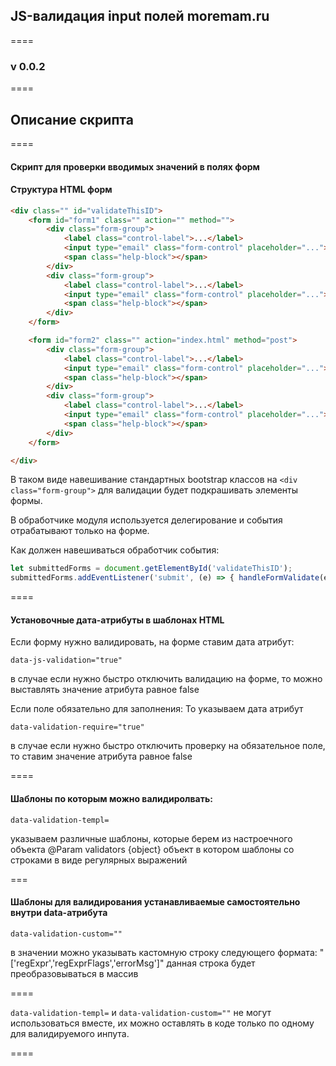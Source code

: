 ## JS-валидация input полей moremam.ru
====

### v 0.0.2
====

## Описание скрипта
====

#### Скрипт для проверки вводимых значений в полях форм

#### Структура HTML форм
``` html
<div class="" id="validateThisID">
    <form id="form1" class="" action="" method="">
        <div class="form-group">
            <label class="control-label">...</label>
            <input type="email" class="form-control" placeholder="...">
            <span class="help-block"></span>
        </div>
        <div class="form-group">
            <label class="control-label">...</label>
            <input type="email" class="form-control" placeholder="...">
            <span class="help-block"></span>
        </div>
    </form>

    <form id="form2" class="" action="index.html" method="post">
        <div class="form-group">
            <label class="control-label">...</label>
            <input type="email" class="form-control" placeholder="...">
            <span class="help-block"></span>
        </div>
        <div class="form-group">
            <label class="control-label">...</label>
            <input type="email" class="form-control" placeholder="...">
            <span class="help-block"></span>
        </div>
    </form>

</div>
```
В таком виде навешивание стандартных bootstrap классов на ```<div class="form-group">``` для валидации будет подкрашивать элементы формы.

В обработчике модуля используется делегирование и события отрабатывают только на форме.

Как должен навешиваться обработчик события:
``` javascript
let submittedForms = document.getElementById('validateThisID');
submittedForms.addEventListener('submit', (e) => { handleFormValidate(e); } );
```

====

#### Установочные дата-атрибуты в шаблонах HTML

Если форму нужно валидировать, на форме ставим дата атрибут:
```
data-js-validation="true"
```
в случае если нужно быстро отключить валидацию на форме, то можно выставлять значение атрибута равное false

Если поле обязательно для заполнения:
То указываем дата атрибут
```
data-validation-require="true"
```
в случае если нужно быстро отключить проверку на обязательное поле, то ставим значение атрибута равное false

====

#### Шаблоны по которым можно валидиролвать:
```
data-validation-templ=
```
указываем различные шаблоны, которые берем из настроечного объекта
@Param validators {object} объект в котором шаблоны со строками в виде регулярных выражений

===

#### Шаблоны для валидирования устанавливаемые самостоятельно внутри data-атрибута
```
data-validation-custom=""
```
в значении можно указывать кастомную строку следующего формата:
"['regExpr','regExprFlags','errorMsg']"
данная строка будет преобразовываться в массив

====

```data-validation-templ=``` и ```data-validation-custom=""``` не могут использоваться вместе, их можно оставлять в коде только по одному для валидируемого инпута.

====
